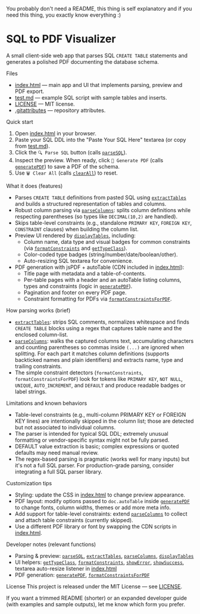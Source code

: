 You probably don't need a README, this thing is self explanatory and if you need this thing, you exactly know everything :)






# SQL to PDF Visualizer

A small client-side web app that parses SQL `CREATE TABLE` statements and generates a polished PDF documenting the database schema.

Files
- [index.html](index.html) — main app and UI that implements parsing, preview and PDF export.
- [test.md](test.md) — example SQL script with sample tables and inserts.
- [LICENSE](LICENSE) — MIT license.
- [.gitattributes](.gitattributes) — repository attributes.

Quick start
1. Open [index.html](index.html) in your browser.
2. Paste your SQL DDL into the "Paste Your SQL Here" textarea (or copy from [test.md](test.md)).
3. Click the `🔍 Parse SQL` button (calls [`parseSQL`](index.html)).
4. Inspect the preview. When ready, click `📄 Generate PDF` (calls [`generatePDF`](index.html)) to save a PDF of the schema.
5. Use `🗑️ Clear All` (calls [`clearAll`](index.html)) to reset.

What it does (features)
- Parses `CREATE TABLE` definitions from pasted SQL using [`extractTables`](index.html) and builds a structured representation of tables and columns.
- Robust column parsing via [`parseColumns`](index.html): splits column definitions while respecting parentheses (so types like `DECIMAL(10,2)` are handled).
- Skips table-level constraints (e.g., standalone `PRIMARY KEY`, `FOREIGN KEY`, `CONSTRAINT` clauses) when building the column list.
- Preview UI rendered by [`displayTables`](index.html), including:
  - Column name, data type and visual badges for common constraints (via [`formatConstraints`](index.html) and [`getTypeClass`](index.html)).
  - Color-coded type badges (string/number/date/boolean/other).
  - Auto-resizing SQL textarea for convenience.
- PDF generation with jsPDF + autoTable (CDN included in [index.html](index.html)):
  - Title page with metadata and a table-of-contents.
  - Per-table pages with a header and an autoTable listing columns, types and constraints (logic in [`generatePDF`](index.html)).
  - Pagination and footer on every PDF page.
  - Constraint formatting for PDFs via [`formatConstraintsForPDF`](index.html).

How parsing works (brief)
- [`extractTables`](index.html): strips SQL comments, normalizes whitespace and finds `CREATE TABLE` blocks using a regex that captures table name and the enclosed column-list.
- [`parseColumns`](index.html): walks the captured columns text, accumulating characters and counting parentheses so commas inside `(...)` are ignored when splitting. For each part it matches column definitions (supports backticked names and plain identifiers) and extracts name, type and trailing constraints.
- The simple constraint detectors (`formatConstraints`, `formatConstraintsForPDF`) look for tokens like `PRIMARY KEY`, `NOT NULL`, `UNIQUE`, `AUTO_INCREMENT`, and `DEFAULT` and produce readable badges or label strings.

Limitations and known behaviors
- Table-level constraints (e.g., multi-column PRIMARY KEY or FOREIGN KEY lines) are intentionally skipped in the column list; those are detected but not associated to individual columns.
- The parser is intended for typical SQL DDL; extremely unusual formatting or vendor-specific syntax might not be fully parsed.
- DEFAULT value extraction is basic; complex expressions or quoted defaults may need manual review.
- The regex-based parsing is pragmatic (works well for many inputs) but it's not a full SQL parser. For production-grade parsing, consider integrating a full SQL parser library.

Customization tips
- Styling: update the CSS in [index.html](index.html) to change preview appearance.
- PDF layout: modify options passed to `doc.autoTable` inside [`generatePDF`](index.html) to change fonts, column widths, themes or add more meta info.
- Add support for table-level constraints: extend [`parseColumns`](index.html) to collect and attach table constraints (currently skipped).
- Use a different PDF library or font by swapping the CDN scripts in [index.html](index.html).

Developer notes (relevant functions)
- Parsing & preview: [`parseSQL`](index.html), [`extractTables`](index.html), [`parseColumns`](index.html), [`displayTables`](index.html)
- UI helpers: [`getTypeClass`](index.html), [`formatConstraints`](index.html), [`showError`](index.html), [`showSuccess`](index.html), textarea auto-resize listener in [index.html](index.html)
- PDF generation: [`generatePDF`](index.html), [`formatConstraintsForPDF`](index.html)

License
This project is released under the MIT License — see [LICENSE](LICENSE).

If you want a trimmed README (shorter) or an expanded developer guide (with examples and sample outputs), let me know which form you prefer.
